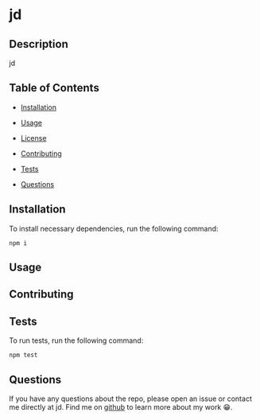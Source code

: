 
  # jd

  
  

  ## Description

  jd
  
  ## Table of Contents
  

  * [Installation](#installation)
  
  * [Usage](#usage)

  * [License](#license)

  * [Contributing](#contributing)

  * [Tests](#tests)

  * [Questions](#questions)

  ## Installation

  To install necessary dependencies, run the following command:

  ~~~
  npm i
  ~~~

  ## Usage

  

  


  ## Contributing

  

  ## Tests

  To run tests, run the following command:

  ~~~
  npm test
  ~~~

  ## Questions

  If you have any questions about the repo, please open an issue or contact me directly at jd. Find me on <a href="https://github.com/jdkjd" target="_blank">github</a> to learn more about my work  😁.
